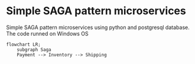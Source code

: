 <h1>Simple SAGA pattern microservices</h1>
<p>Simple SAGA pattern microservices using python and postgresql database. The code runned on Windows OS</p>

``` mermaid
flowchart LR;
    subgraph Saga
    Payment --> Inventory --> Shipping
```